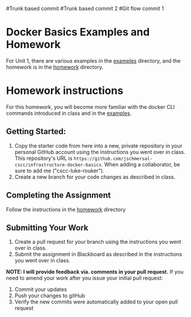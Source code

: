 #Trunk based commit
#Trunk based commit 2
#Git flow commit 1
# Docker Basics Examples and Homework

For Unit 1, there are various examples in the [examples](examples/) directory, and the homework is in the [homework](homework/) directory.

# Homework instructions
For this homework, you will become more familiar with the docker CLI commands introduced in class and in the [examples](examples/).

## Getting Started:

1. Copy the starter code from here into a new, private repository in your personal GitHub account using the instructions you went over in class.  This repository's URL is `https://github.com/jschmersal-cscc/infrastructure-docker-basics`.  When adding a collaborator, be sure to add me ("cscc-luke-rouker").
2. Create a new branch for your code changes as described in class.




## Completing the Assignment

Follow the instructions in the [homework](homework/) directory

## Submitting Your Work

1. Create a pull request for your branch using the instructions you went over in class.
1. Submit the assignment in Blackboard as described in the instructions you went over in class.

__NOTE: I will provide feedback via. comments in your pull request.__
If you need to amend your work after you issue your initial pull request:

1. Commit your updates
1. Push your changes to gitHub
1. Verify the new commits were automatically added to your open pull request


